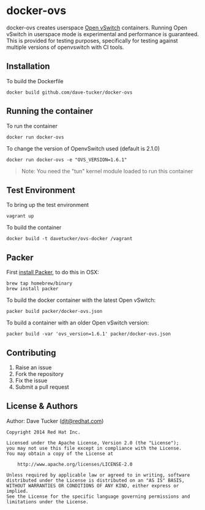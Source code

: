 docker-ovs
==========

docker-ovs creates userspace [Open vSwitch](http://openvswitch.org) containers.
Running Open vSwitch in userspace mode is experimental and performance is guaranteed.
This is provided for testing purposes, specifically for testing against multiple versions of openvswitch with CI tools.

## Installation

To build the Dockerfile

    docker build github.com/dave-tucker/docker-ovs

## Running the container

To run the container

    docker run docker-ovs

To change the version of OpenvSwitch used (default is 2.1.0)

    docker run docker-ovs -e "OVS_VERSION=1.6.1"

> Note: You need the "tun" kernel module loaded to run this container

## Test Environment

To bring up the test environment

    vagrant up

To build the container

    docker build -t davetucker/ovs-docker /vagrant

## Packer

First [install Packer](http://www.packer.io/docs/installation.html), to do this in OSX:

    brew tap homebrew/binary
    brew install packer

To build the docker container with the latest Open vSwitch:

    packer build packer/docker-ovs.json

To build a container with an older Open vSwitch version:

    packer build -var 'ovs_version=1.6.1' packer/docker-ovs.json

## Contributing

1. Raise an issue
2. Fork the repository
3. Fix the issue
4. Submit a pull request

## License & Authors

Author: Dave Tucker (djt@redhat.com)

    Copyright 2014 Red Hat Inc.

    Licensed under the Apache License, Version 2.0 (the "License");
    you may not use this file except in compliance with the License.
    You may obtain a copy of the License at

        http://www.apache.org/licenses/LICENSE-2.0

    Unless required by applicable law or agreed to in writing, software
    distributed under the License is distributed on an "AS IS" BASIS,
    WITHOUT WARRANTIES OR CONDITIONS OF ANY KIND, either express or implied.
    See the License for the specific language governing permissions and
    limitations under the License.

